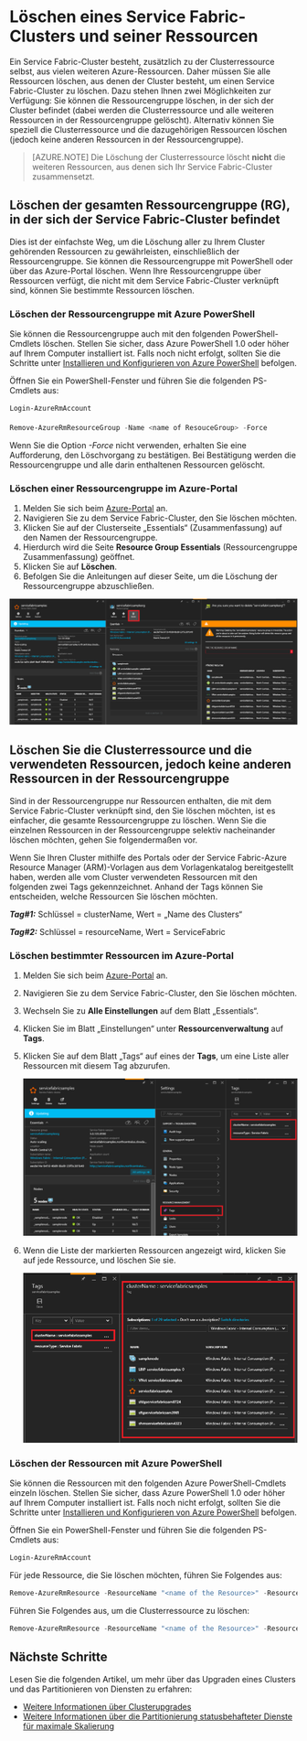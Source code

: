 <properties
   pageTitle="Löschen eines Clusters und der zugehörigen Ressourcen | Microsoft Azure"
   description="Erfahren Sie, wie Sie ein Service Fabric-Cluster vollständig löschen, indem Sie entweder die Ressourcengruppe mit dem Cluster löschen oder Ressourcen selektiv löschen."
   services="service-fabric"
   documentationCenter=".net"
   authors="ChackDan"
   manager="timlt"
   editor=""/>

<tags
   ms.service="service-fabric"
   ms.devlang="dotnet"
   ms.topic="article"
   ms.tgt_pltfrm="na"
   ms.workload="na"
   ms.date="05/04/2016"
   ms.author="chackdan"/>

# Löschen eines Service Fabric-Clusters und seiner Ressourcen

Ein Service Fabric-Cluster besteht, zusätzlich zu der Clusterressource selbst, aus vielen weiteren Azure-Ressourcen. Daher müssen Sie alle Ressourcen löschen, aus denen der Cluster besteht, um einen Service Fabric-Cluster zu löschen. Dazu stehen Ihnen zwei Möglichkeiten zur Verfügung: Sie können die Ressourcengruppe löschen, in der sich der Cluster befindet (dabei werden die Clusterressource und alle weiteren Ressourcen in der Ressourcengruppe gelöscht). Alternativ können Sie speziell die Clusterressource und die dazugehörigen Ressourcen löschen (jedoch keine anderen Ressourcen in der Ressourcengruppe).

>[AZURE.NOTE] Die Löschung der Clusterressource löscht **nicht** die weiteren Ressourcen, aus denen sich Ihr Service Fabric-Cluster zusammensetzt.

## Löschen der gesamten Ressourcengruppe (RG), in der sich der Service Fabric-Cluster befindet

Dies ist der einfachste Weg, um die Löschung aller zu Ihrem Cluster gehörenden Ressourcen zu gewährleisten, einschließlich der Ressourcengruppe. Sie können die Ressourcengruppe mit PowerShell oder über das Azure-Portal löschen. Wenn Ihre Ressourcengruppe über Ressourcen verfügt, die nicht mit dem Service Fabric-Cluster verknüpft sind, können Sie bestimmte Ressourcen löschen.

### Löschen der Ressourcengruppe mit Azure PowerShell

Sie können die Ressourcengruppe auch mit den folgenden PowerShell-Cmdlets löschen. Stellen Sie sicher, dass Azure PowerShell 1.0 oder höher auf Ihrem Computer installiert ist. Falls noch nicht erfolgt, sollten Sie die Schritte unter [Installieren und Konfigurieren von Azure PowerShell](../powershell-install-configure.md) befolgen.

Öffnen Sie ein PowerShell-Fenster und führen Sie die folgenden PS-Cmdlets aus:

```powershell
Login-AzureRmAccount

Remove-AzureRmResourceGroup -Name <name of ResouceGroup> -Force
```

Wenn Sie die Option *-Force* nicht verwenden, erhalten Sie eine Aufforderung, den Löschvorgang zu bestätigen. Bei Bestätigung werden die Ressourcengruppe und alle darin enthaltenen Ressourcen gelöscht.

### Löschen einer Ressourcengruppe im Azure-Portal  

1. Melden Sie sich beim [Azure-Portal](https://portal.azure.com) an.
2. Navigieren Sie zu dem Service Fabric-Cluster, den Sie löschen möchten.
3. Klicken Sie auf der Clusterseite „Essentials“ (Zusammenfassung) auf den Namen der Ressourcengruppe.
4. Hierdurch wird die Seite **Resource Group Essentials** (Ressourcengruppe Zusammenfassung) geöffnet.
5. Klicken Sie auf **Löschen**.
6. Befolgen Sie die Anleitungen auf dieser Seite, um die Löschung der Ressourcengruppe abzuschließen.

![Ressourcengruppe löschen][ResourceGroupDelete]


## Löschen Sie die Clusterressource und die verwendeten Ressourcen, jedoch keine anderen Ressourcen in der Ressourcengruppe

Sind in der Ressourcengruppe nur Ressourcen enthalten, die mit dem Service Fabric-Cluster verknüpft sind, den Sie löschen möchten, ist es einfacher, die gesamte Ressourcengruppe zu löschen. Wenn Sie die einzelnen Ressourcen in der Ressourcengruppe selektiv nacheinander löschen möchten, gehen Sie folgendermaßen vor.

Wenn Sie Ihren Cluster mithilfe des Portals oder der Service Fabric-Azure Resource Manager (ARM)-Vorlagen aus dem Vorlagenkatalog bereitgestellt haben, werden alle vom Cluster verwendeten Ressourcen mit den folgenden zwei Tags gekennzeichnet. Anhand der Tags können Sie entscheiden, welche Ressourcen Sie löschen möchten.

***Tag#1:*** Schlüssel = clusterName, Wert = „Name des Clusters“

***Tag#2:*** Schlüssel = resourceName, Wert = ServiceFabric

### Löschen bestimmter Ressourcen im Azure-Portal

1. Melden Sie sich beim [Azure-Portal](https://portal.azure.com) an.
2. Navigieren Sie zu dem Service Fabric-Cluster, den Sie löschen möchten.
3. Wechseln Sie zu **Alle Einstellungen** auf dem Blatt „Essentials“.
4. Klicken Sie im Blatt „Einstellungen“ unter **Ressourcenverwaltung** auf **Tags**.
5. Klicken Sie auf dem Blatt „Tags“ auf eines der **Tags**, um eine Liste aller Ressourcen mit diesem Tag abzurufen.

    ![Ressource Tags][ResourceTags]

6. Wenn die Liste der markierten Ressourcen angezeigt wird, klicken Sie auf jede Ressource, und löschen Sie sie.

    ![Markierte Ressourcen][TaggedResources]

### Löschen der Ressourcen mit Azure PowerShell

Sie können die Ressourcen mit den folgenden Azure PowerShell-Cmdlets einzeln löschen. Stellen Sie sicher, dass Azure PowerShell 1.0 oder höher auf Ihrem Computer installiert ist. Falls noch nicht erfolgt, sollten Sie die Schritte unter [Installieren und Konfigurieren von Azure PowerShell](../powershell-install-configure.md) befolgen.

Öffnen Sie ein PowerShell-Fenster und führen Sie die folgenden PS-Cmdlets aus:

```powershell
Login-AzureRmAccount
```
Für jede Ressource, die Sie löschen möchten, führen Sie Folgendes aus:

```powershell
Remove-AzureRmResource -ResourceName "<name of the Resource>" -ResourceType "<Resource Type>" -ResourceGroupName "<name of the resource group>" -Force
```

Führen Sie Folgendes aus, um die Clusterressource zu löschen:

```powershell
Remove-AzureRmResource -ResourceName "<name of the Resource>" -ResourceType "Microsoft.ServiceFabric/clusters" -ResourceGroupName "<name of the resource group>" -Force
```

## Nächste Schritte
Lesen Sie die folgenden Artikel, um mehr über das Upgraden eines Clusters und das Partitionieren von Diensten zu erfahren:

- [Weitere Informationen über Clusterupgrades](service-fabric-cluster-upgrade.md)
- [Weitere Informationen über die Partitionierung statusbehafteter Dienste für maximale Skalierung](service-fabric-concepts-partitioning.md)


<!--Image references-->
[ResourceGroupDelete]: ./media/service-fabric-cluster-delete/ResourceGroupDelete.PNG

[ResourceTags]: ./media/service-fabric-cluster-delete/ResourceTags.png

[TaggedResources]: ./media/service-fabric-cluster-delete/TaggedResources.PNG

<!---HONumber=AcomDC_0518_2016-->
